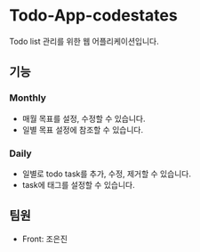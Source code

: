 # Todo-App-codestates
Todo list 관리를 위한 웹 어플리케이션입니다.

## 기능
### Monthly
* 매월 목표를 설정, 수정할 수 있습니다.
* 일별 목표 설정에 참조할 수 있습니다.
  
### Daily

* 일별로 todo task를 추가, 수정, 제거할 수 있습니다.
* task에 태그를 설정할 수 있습니다.

## 팀원
* Front: 조은진